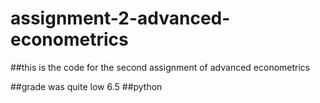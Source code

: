 # assignment-2-advanced-econometrics

##this is the code for the second assignment of advanced econometrics

##grade was quite low 6.5 
##python
